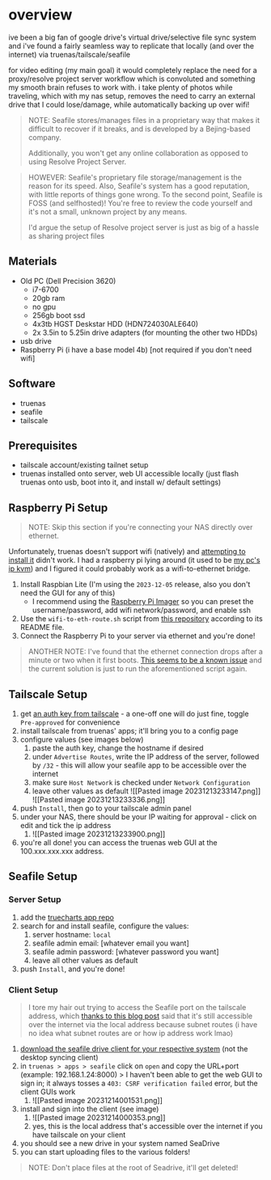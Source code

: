 # overview
ive been a big fan of google drive's virtual drive/selective file sync system and i've found a fairly seamless way to replicate that locally (and over the internet) via truenas/tailscale/seafile

for video editing (my main goal) it would completely replace the need for a proxy/resolve project server workflow which is convoluted and something my smooth brain refuses to work with. i take plenty of photos while traveling, which with my nas setup, removes the need to carry an external drive that I could lose/damage, while automatically backing up over wifi!

> NOTE:
> 	Seafile stores/manages files in a proprietary way that makes it difficult to recover if it breaks, and is developed by a Bejing-based company. 
> 	
> 	Additionally, you won't get any online collaboration as opposed to using Resolve Project Server.

> HOWEVER:
> 	Seafile's proprietary file storage/management is the reason for its speed. Also, Seafile's system has a good reputation, with little reports of things gone wrong. To the second point, Seafile is FOSS (and selfhosted)! You're free to review the code yourself and it's not a small, unknown project by any means.
> 	
> 	I'd argue the setup of Resolve project server is just as big of a hassle as sharing project files 

## Materials
- Old PC (Dell Precision 3620)
  - i7-6700
  - 20gb ram
  - no gpu
  - 256gb boot ssd
  - 4x3tb HGST Deskstar HDD (HDN724030ALE640)
  - 2x 3.5in to 5.25in drive adapters (for mounting the other two HDDs)
- usb drive
- Raspberry Pi (i have a base model 4b) [not required if you don't need wifi]
## Software
- truenas
- seafile
- tailscale
## Prerequisites
- tailscale account/existing tailnet setup
- truenas installed onto server, web UI accessible locally (just flash truenas onto usb, boot into it, and install w/ default settings)
## Raspberry Pi Setup
> NOTE: Skip this section if you're connecting your NAS directly over ethernet.

Unfortunately, truenas doesn't support wifi (natively) and [attempting to install it](https://clint.id.au/?p=2958) didn't work. I had a raspberry pi lying around (it used to be [my pc's ip kvm](./deprecated/pikvm.md)) and I figured it could probably work as a wifi-to-ethernet bridge. 

1. Install Raspbian Lite (I'm using the `2023-12-05` release, also you don't need the GUI for any of this)
	- I recommend using the [Raspberry Pi Imager](https://www.raspberrypi.com/software/) so you can preset the username/password, add wifi network/password, and enable ssh
2. Use the `wifi-to-eth-route.sh` script from [this repository](https://github.com/arpitjindal97/raspbian-recipes) according to its README file.
3. Connect the Raspberry Pi to your server via ethernet and you're done!

> ANOTHER NOTE: I've found that the ethernet connection drops after a minute or two when it first boots. [This seems to be a known issue](https://github.com/arpitjindal97/raspbian-recipes/issues/66) and the current solution is just to run the aforementioned script again.

## Tailscale Setup
1. get [an auth key from tailscale](https://tailscale.com/kb/1085/auth-keys) - a one-off one will do just fine, toggle `Pre-approved` for convenience 
2. install tailscale from truenas' apps; it'll bring you to a config page
3. configure values (see images below)
	1. paste the auth key, change the hostname if desired
	2. under `Advertise Routes`, write the IP address of the server, followed by `/32` - this will allow your seafile app to be accessible over the internet
	3. make sure `Host Network` is checked under `Network Configuration`
	4. leave other values as default
![[Pasted image 20231213233147.png]]
![[Pasted image 20231213233336.png]]
4. push `Install`, then go to your tailscale admin panel
5. under your NAS, there should be your IP waiting for approval - click on edit and tick the ip address
	1. ![[Pasted image 20231213233900.png]]
6. you're all done! you can access the truenas web GUI at the 100.xxx.xxx.xxx address.
## Seafile Setup
### Server Setup
1. add the [truecharts app repo](https://truecharts.org/manual/SCALE/guides/getting-started/#adding-truecharts) 
2. search for and install seafile, configure the values:
	1. server hostname: `local`
	2. seafile admin email: [whatever email you want]
	3. seafile admin password: [whatever password you want]
	4. leave all other values as default
3. push `Install`, and you're done!
### Client Setup
> I tore my hair out trying to access the Seafile port on the tailscale address, which [thanks to this blog post](https://kressle.in/articles/2023/tailscale-on-truenas-scale) said that it's still accessible over the internet via the local address because subnet routes (i have no idea what subnet routes are or how ip address work lmao)
1. [download the seafile drive client for your respective system](https://www.seafile.com/en/download/) (not the desktop syncing client)
2. in `truenas > apps > seafile` click on `open` and copy the URL+port (example: 192.168.1.24:8000)
		> I haven't been able to get the web GUI to sign in; it always tosses a `403: CSRF verification failed` error, but the client GUIs work
	1. ![[Pasted image 20231214001531.png]]
4. install and sign into the client (see image)
	1. ![[Pasted image 20231214000353.png]]
	2. yes, this is the local address that's accessible over the internet if you have tailscale on your client
5. you should see a new drive in your system named SeaDrive
6. you can start uploading files to the various folders!
> NOTE: Don't place files at the root of Seadrive, it'll get deleted!
